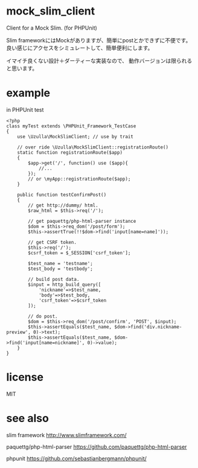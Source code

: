 mock\_slim\_client
================

Client for a Mock Slim. (for PHPUnit)

Slim frameworkにはMockがありますが、簡単にpostとかできずに不便です。
良い感じにアクセスをシミュレートして、簡単便利にします。

イマイチ良くない設計＋ダーティーな実装なので、
動作バージョンは限られると思います。

example
=======

in PHPUnit test

```
<?php
class myTest extends \PHPUnit_Framework_TestCase
{
    use \Uzulla\MockSlimClient; // use by trait

    // over ride \Uzulla\MockSlimClient::registrationRoute()
    static function registrationRoute($app)
    {
        $app->get('/', function() use ($app){
            //...
        });
        // or \myApp::registrationRoute($app);
    }

    public function testConfirmPost()
    {
        // get http://dummy/ html.
        $raw_html = $this->req('/');
        
        // get paquettg/php-html-parser instance
        $dom = $this->req_dom('/post/form');
        $this->assertTrue(!!$dom->find('input[name=name]'));

        // get CSRF token.
        $this->req('/');
        $csrf_token = $_SESSION['csrf_token'];

        $test_name = 'testname';
        $test_body = 'testbody';

        // build post data.
        $input = http_build_query([
            'nickname'=>$test_name,
            'body'=>$test_body,
            'csrf_token'=>$csrf_token
        ]);

        // do post.
        $dom = $this->req_dom('/post/confirm', 'POST', $input);
        $this->assertEquals($test_name, $dom->find('div.nickname-preview', 0)->text);
        $this->assertEquals($test_name, $dom->find('input[name=nickname]', 0)->value);
    }
}
```

license
=======

MIT

see also
=======

slim framework http://www.slimframework.com/

paquettg/php-html-parser https://github.com/paquettg/php-html-parser

phpunit https://github.com/sebastianbergmann/phpunit/
